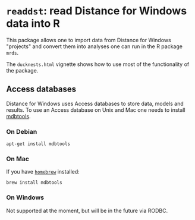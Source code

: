 # `readdst`: read Distance for Windows data into R

This package allows one to import data from Distance for Windows "projects" and convert them into analyses one can run in the R package `mrds`.

The `ducknests.html` vignette shows how to use most of the functionality of the package.

## Access databases

Distance for Windows uses Access databases to store data, models and results. To use an Access database on Unix and Mac one needs to install [mdbtools](https://github.com/brianb/mdbtools).

### On Debian

```
apt-get install mdbtools
```

### On Mac

If you have [`homebrew`](http://brew.sh/) installed:

```
brew install mdbtools
```

### On Windows

Not supported at the moment, but will be in the future via RODBC.
